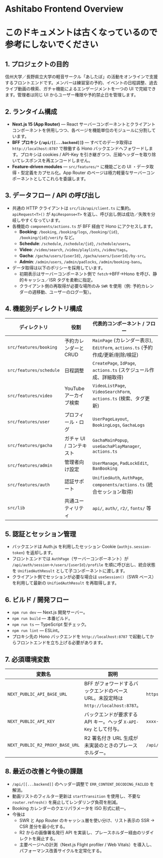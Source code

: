 # Ashitabo Frontend Overview

# このドキュメントは古くなっているので参考にしないでください

## 1. プロジェクトの目的

信州大学／長野県立大学の軽音サークル「あしたぼ」の活動をオンラインで支援するフロントエンドです。メンバーは練習室の予約、イベントの日程調整、過去ライブ動画の検索、ガチャ機能によるエンゲージメントを一つの UI で完結できます。管理者は同じ UI からユーザー権限や予約禁止日を管理します。

## 2. ランタイム構成

- **Next.js 15 (App Router)** — React サーバーコンポーネントとクライアントコンポーネントを併用しつつ、各ページを機能単位のモジュールに分割しています。
- **BFF プロキシ (`/api/[[...backend]]`)** — すべてのデータ取得は `http://localhost:8787` で稼働する Hono バックエンドへフォワードします。プロキシは cookies / API-Key を引き継ぎつつ、圧縮ヘッダーを取り除いてレスポンスを再エンコードしません。
- **Feature-driven modules** — `src/features/*` に機能ごとの UI ・データ取得・型定義をカプセル化。App Router のページは極力軽量なサーバーコンポーネントとしてこれらを委譲します。

## 3. データフロー / API の呼び出し

- 共通の HTTP クライアントは `src/lib/api/client.ts` に集約。`apiRequest<T>()` が `ApiResponse<T>` を返し、呼び出し側は成功／失敗を分岐しやすくなっています。
- 各機能の `components/actions.ts` が BFF 経由で Hono にアクセスします。
  - **Booking**: `/booking`, `/booking/logs`, `/booking/{id}`, `/booking/{id}/verify` など。
  - **Schedule**: `/schedule`, `/schedule/{id}`, `/schedule/users`。
  - **Video**: `/video/search`, `/video/playlists`, `/video/tags`。
  - **Gacha**: `/gacha/users/{userId}`, `/gacha/users/{userId}/by-src`。
  - **Admin**: `/admin/users`, `/admin/padlocks`, `/admin/booking-bans`。
- データ取得は以下のポリシーを採用しています。
  - 初期表示はサーバーコンポーネント側で `fetch`→BFF→Hono を呼び、静的キャッシュ／ISR タグを柔軟に指定。
  - クライアント側の再取得が必要な場所のみ `SWR` を使用（例: 予約カレンダーの週移動、ユーザーのログ一覧）。

## 4. 機能別ディレクトリ構成

| ディレクトリ            | 役割                     | 代表的コンポーネント / フロー                                                   |
| ----------------------- | ------------------------ | ------------------------------------------------------------------------------- |
| `src/features/booking`  | 予約カレンダーと CRUD    | `MainPage` (カレンダー表示), `EditForm`, `actions.ts` (予約作成/更新/削除/検証) |
| `src/features/schedule` | 日程調整                 | `CreatePage`, `IdPage`, `actions.ts` (スケジュール作成、詳細取得)               |
| `src/features/video`    | YouTube アーカイブ検索   | `VideoListPage`, `VideoSearchForm`, `actions.ts` (検索、タグ更新)               |
| `src/features/user`     | プロフィール・ログ       | `UserPageLayout`, `BookingLogs`, `GachaLogs`                                    |
| `src/features/gacha`    | ガチャ UI / コンテキスト | `GachaMainPopup`, `useGachaPlayManager`, `actions.ts`                           |
| `src/features/admin`    | 管理者向け設定           | `UserManage`, `PadLockEdit`, `BanBooking`                                       |
| `src/features/auth`     | 認証サポート             | `UnifiedAuth`, `AuthPage`, `components/actions.ts` (統合セッション取得)         |
| `src/lib`               | 共通ユーティリティ       | `api/`, `auth/`, `r2/`, `fonts/` 等                                             |

## 5. 認証とセッション管理

- バックエンドは Auth.js を利用したセッション Cookie (`authjs.session-token`) を返却します。
- フロントエンドでは `AuthPage`（サーバーコンポーネント）が `/api/auth/session`→`/users/{userId}/profile` を順に呼び出し、統合状態を `UnifiedAuthResult` として子コンポーネントに渡します。
- クライアント側でセッションが必要な場合は `useSession()`（SWR ベース）を利用して最新の `UnifiedAuthResult` を再取得します。

## 6. ビルド / 開発フロー

- `npm run dev` — Next.js 開発サーバー。
- `npm run build` — 本番ビルド。
- `npm run ts` — TypeScript 型チェック。
- `npm run lint` — ESLint。
- プロキシ先の Hono バックエンドを `http://localhost:8787` で起動してからフロントエンドを立ち上げる必要があります。

## 7. 必須環境変数

| 変数名                          | 説明                                                                               | 例                        |
| ------------------------------- | ---------------------------------------------------------------------------------- | ------------------------- |
| `NEXT_PUBLIC_API_BASE_URL`      | BFF がフォワードするバックエンドのベース URL。未設定時は `http://localhost:8787`。 | `https://api.example.com` |
| `NEXT_PUBLIC_API_KEY`           | バックエンドが要求する API キー。ヘッダ `X-API-Key` として付与。                   | `xxxx-xxxx`               |
| `NEXT_PUBLIC_R2_PROXY_BASE_URL` | R2 署名付き URL 生成が未実装のときのプレースホルダー。                             | `/api/storage`            |

## 8. 最近の改善と今後の課題

- `/api/[[...backend]]` のヘッダー調整で `ERR_CONTENT_DECODING_FAILED` を解消。
- 動画リストのフィルター更新は `startTransition` を使用し、不要な `router.refresh()` を廃止してレンダリング負荷を削減。
- Booking カレンダーのクエリパラメータを ISO 形式に統一。
- 今後は
  - SWR と App Router のキャッシュ層を使い分け、リスト表示の SSR → CSR 差分を最小化する。
  - R2 からの画像署名発行 API を実装し、プレースホルダー経由のリダイレクトを廃止する。
  - 主要ページへの計測（Next.js Flight profiler / Web Vitals）を導入し、パフォーマンス改善サイクルを定常化する。
